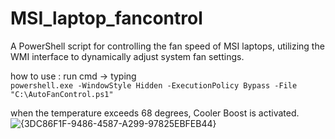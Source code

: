 # MSI_laptop_fancontrol
A PowerShell script for controlling the fan speed of MSI laptops, utilizing the WMI interface to dynamically adjust system fan settings.


how to use : run cmd -> typing <br>```
  powershell.exe -WindowStyle Hidden -ExecutionPolicy Bypass -File "C:\AutoFanControl.ps1"	```

when the temperature exceeds 68 degrees, Cooler Boost is activated.
![{3DC86F1F-9486-4587-A299-97825EBFEB44}](https://github.com/user-attachments/assets/80ba22e9-2cbe-40f5-b096-2216dceb0c17)
